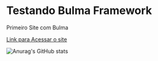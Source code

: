 # Testando Bulma Framework
 Primeiro Site com Bulma

[Link para Acessar o site](https://lucasdefreitasroberto.github.io/Site_com_Bulmaframework/)


![Anurag's GitHub stats](https://github-readme-stats.vercel.app/api?username=lucasdefreitasroberto&show_icons=true&theme=radical)
